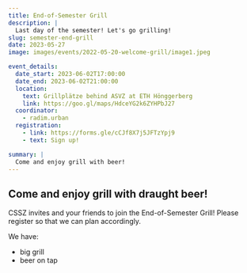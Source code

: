 ```yaml
---
title: End-of-Semester Grill
description: |
  Last day of the semester! Let's go grilling!
slug: semester-end-grill
date: 2023-05-27
image: images/events/2022-05-20-welcome-grill/image1.jpeg

event_details:
  date_start: 2023-06-02T17:00:00
  date_end: 2023-06-02T21:00:00
  location:
    text: Grillplätze behind ASVZ at ETH Hönggerberg
    link: https://goo.gl/maps/HdceYG2k6ZYHPbJ27
  coordinator:
    - radim.urban
  registration:
    - link: https://forms.gle/cCJf8X7j5JFTzYpj9
    - text: Sign up!

summary: |
  Come and enjoy grill with beer!
---
```


## Come and enjoy grill with draught beer!

CSSZ invites and your friends to join the End-of-Semester Grill! Please register so that we can plan accordingly. 

We have:
- big grill 
- beer on tap


